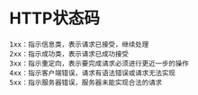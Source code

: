 # HTTP状态码

<ans>

```
1xx：指示信息类，表示请求已接受，继续处理
2xx：指示成功类，表示请求已成功接受
3xx：指示重定向，表示要完成请求必须进行更近一步的操作
4xx：指示客户端错误，请求有语法错误或请求无法实现
5xx：指示服务器错误，服务器未能实现合法的请求
```

</ans>